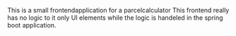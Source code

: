 This is a small frontendapplication for a parcelcalculator
This frontend really has no logic to it only UI elements while the logic is handeled in the spring boot application.
